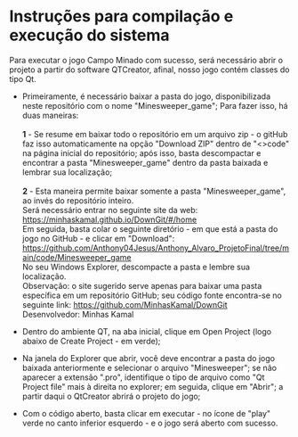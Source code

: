 # Instruções para compilação e execução do sistema

Para executar o jogo Campo Minado com sucesso, será necessário abrir o projeto a partir do software QTCreator, afinal, nosso jogo contém classes do tipo Qt.
- Primeiramente, é necessário baixar a pasta do jogo, disponibilizada neste repositório com o nome "Minesweeper_game";
  Para fazer isso, há duas maneiras:
  <br><br>
  __1__ - Se resume em baixar todo o repositório em um arquivo zip - o gitHub faz isso automaticamente na opção "Download ZIP" dentro de "<>code" na página inicial do repositório; após isso, basta descompactar e encontrar a pasta "Minesweeper_game" dentro da pasta baixada e lembrar sua localização;
  <br><br>
  __2__ - Esta maneira permite baixar somente a pasta "Minesweeper_game", ao invés do repositório inteiro. <br>
Será necessário entrar no seguinte site da web: https://minhaskamal.github.io/DownGit/#/home <br>
Em seguida, basta colar o seguinte diretório - em que está a pasta do jogo no GitHub - e clicar em "Download": https://github.com/Anthony04Jesus/Anthony_Alvaro_ProjetoFinal/tree/main/code/Minesweeper_game <br>
No seu Windows Explorer, descompacte a pasta e lembre sua localização.<br>
Observação: o site sugerido serve apenas para baixar uma pasta específica em um repositório GitHub; seu código fonte encontra-se no seguinte link: https://github.com/MinhasKamal/DownGit <br>
Desenvolvedor: Minhas Kamal

- Dentro do ambiente QT, na aba inicial, clique em Open Project (logo abaixo de Create Project - em verde);
- Na janela do Explorer que abrir, você deve encontrar a pasta do jogo baixada anteriormente e selecionar o arquivo "Minesweeper"; se não aparecer a extensão ".pro", identifique o tipo de arquivo como "Qt Project file" mais à direita no explorer; em seguida, clique em "Abrir"; a partir daqui o QtCreator abrirá o projeto do jogo;
- Com o código aberto, basta clicar em executar - no ícone de "play" verde no canto inferior esquerdo - e o jogo será aberto com sucesso.
